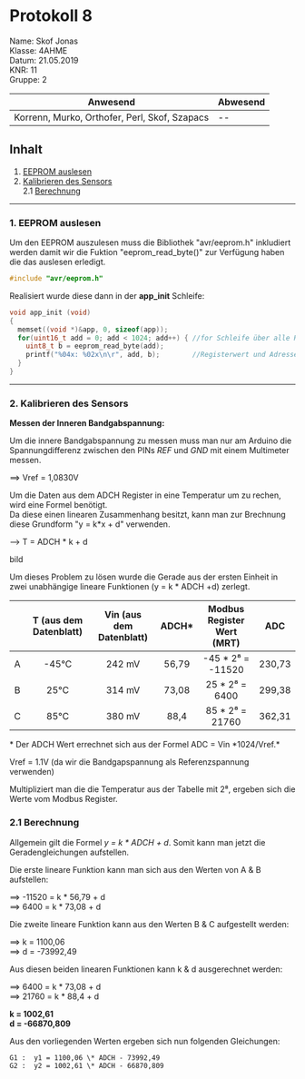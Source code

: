 # Protokoll 8 #
Name: Skof Jonas  
Klasse: 4AHME  
Datum: 21.05.2019   
KNR: 11  
Gruppe: 2  


| Anwesend  | Abwesend  |
|---|---|
| Korrenn, Murko, Orthofer, Perl, Skof, Szapacs |  -- |

## Inhalt 
1. [EEPROM auslesen](#eeprom)  
1. [Kalibrieren des Sensors](#sensor)   
2.1 [Berechnung](#berechnung)

---
### 1. EEPROM auslesen <a name="eeprom"> </a>

Um den EEPROM auszulesen muss die Bibliothek "avr/eeprom.h" inkludiert werden damit wir die Fuktion "eeprom_read_byte()" zur Verfügung haben die das auslesen erledigt.  
 
```c 
#include "avr/eeprom.h"
```

Realisiert wurde diese dann in der **app_init** Schleife:  

```c 
void app_init (void)
{
  memset((void *)&app, 0, sizeof(app));    
  for(uint16_t add = 0; add < 1024; add++) { //for Schleife über alle Register
    uint8_t b = eeprom_read_byte(add);       
    printf("%04x: %02x\n\r", add, b);        //Registerwert und Adresse werden ausgegeben
  }
}
```

---
###  2. Kalibrieren des Sensors   <a name="sensor"> </a>
**Messen der Inneren Bandgabspannung:**  

Um die innere Bandgabspannung zu messen muss man nur am Arduino die Spannungdifferenz zwischen den PINs *REF* und *GND* mit einem Multimeter messen.  

==> Vref = 1,0830V  
   
Um die Daten aus dem ADCH Register in eine Temperatur um zu rechen, wird eine Formel benötigt.  
Da diese einen linearen Zusammenhang besitzt, kann man zur Brechnung diese Grundform "y = k*x + d" verwenden.  
  
--> T = ADCH * k + d


bild


Um dieses Problem zu lösen wurde die Gerade aus der ersten Einheit in zwei unabhängige lineare Funktionen (y = k * ADCH +d) zerlegt.

|   |T (aus dem Datenblatt)| Vin (aus dem Datenblatt)| ADCH\* | Modbus Register Wert (MRT)|  ADC  |
|:-:|:--------------------:|:-----------------------:|:------:|:-------------------------:|:-----:|
| A |         -45°C        |           242 mV        |  56,79 |     -45 \* 2⁸ = -11520    | 230,73|
| B |          25°C        |           314 mV        |  73,08 |      25 \* 2⁸ =   6400    | 299,38|
| C |          85°C        |           380 mV        |  88,4  |      85 \* 2⁸ =  21760    | 362,31|
  

\* Der ADCH Wert errechnet sich aus der Formel ADC = Vin \*1024/Vref.*

Vref = 1.1V (da wir die Bandgapspannung als Referenzspannung verwenden)

Multipliziert man die die Temperatur aus der Tabelle mit 2⁸, 
ergeben sich die Werte vom Modbus Register. 

###  2.1 Berechnung  <a name="berechnung"> </a>

Allgemein gilt die Formel *y = k  \* ADCH + d*. Somit kann man jetzt die Geradengleichungen aufstellen.  

 Die erste lineare Funktion kann man sich aus den Werten von A & B aufstellen: 
 
==> -11520 = k * 56,79 + d    
==>   6400 =  k * 73,08 + d     

Die zweite lineare Funktion kann aus den Werten B & C aufgestellt werden:   

==>  k = 1100,06     
==>  d = -73992,49     

Aus diesen beiden linearen Funktionen kann k & d ausgerechnet werden:   

==>  6400 = k * 73,08 + d   
==>  21760 = k * 88,4 + d    



**k = 1002,61**  
**d = -66870,809**
  
Aus den vorliegenden Werten ergeben sich nun folgenden Gleichungen:   

    G1 :  y1 = 1100,06 \* ADCH - 73992,49
    G2 :  y2 = 1002,61 \* ADCH - 66870,809
